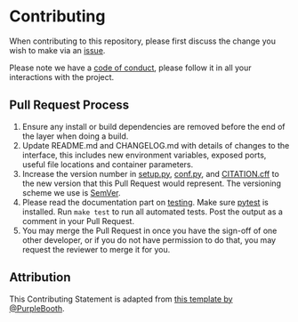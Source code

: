 # Contributing

When contributing to this repository, please first discuss the change you wish to make via an [issue](../../issues/new).

Please note we have a [code of conduct](/CODE_OF_CONDUCT.md), please follow it in all your interactions with the project.

## Pull Request Process

1. Ensure any install or build dependencies are removed before the end of the layer when doing a 
   build.
2. Update README.md and CHANGELOG.md with details of changes to the interface, this includes new environment 
   variables, exposed ports, useful file locations and container parameters.
3. Increase the version number in [setup.py](setup.py), [conf.py](docs/source/conf.py), and [CITATION.cff](CITATION.cff) to the new version that this
   Pull Request would represent. The versioning scheme we use is [SemVer](http://semver.org/).
4. Please read the documentation part on [testing](TODO). Make sure [pytest](https://docs.pytest.org/en/latest/) is installed. Run ``make test`` to run all automated tests. Post the output as a comment in your Pull Request.
5. You may merge the Pull Request in once you have the sign-off of one other developer, or if you 
   do not have permission to do that, you may request the reviewer to merge it for you.

## Attribution

This Contributing Statement is adapted from [this template by @PurpleBooth](https://gist.github.com/PurpleBooth/b24679402957c63ec426).